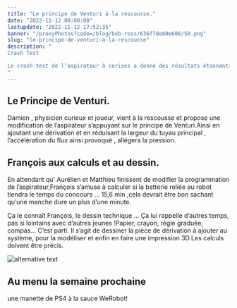 ```yaml
---
title: "Le principe de Venturi à la rescousse."
date: "2022-11-12 00:00:00"
lastupdate: "2022-11-12 17:52:35"
banner: "/proxyPhotos?code=/blog/bob-ross/636f78e80e608/50.png"
slug: "le-principe-de-venturi-a-la-rescousse"
description: " 
Crash Test 

Le crash test de l’aspirateur à cerises a donné des résultats étonnants :les cerises ont été mises en charpie. Il faut revoir le système.
"
---
```


## Le Principe de Venturi.

Damien , physicien curieux et joueur, vient à la rescousse et propose une modification de l’aspirateur s’appuyant sur le principe de Venturi.Ainsi en ajoutant une dérivation et en réduisant la largeur du tuyau principal , l’accélération du flux ainsi provoqué , allégera la pression.

## François aux calculs et au dessin.

En attendant qu’ Aurélien et Matthieu finissent de modifier la programmation de l’aspirateur,François s’amuse à calculer si la batterie reliée au robot tiendra le temps du concours …
15,6 min ,cela devrait être bon sachant qu’une manche dure un plus d’une minute.

Ça le connaît François, le dessin technique … Ça lui rappelle d’autres temps, pas si lointains avec d’autres jeunes !Papier, crayon, règle graduée, compas… C’est parti. Il s’agit de dessiner la pièce de dérivation à ajouter au système, pour la modéliser et enfin en faire une impression 3D.Les calculs doivent être précis.

![alternative text](/proxyPhotos?code=/blog/bob-ross/636fc6d3a1b23/50.jpg)

## Au menu la semaine prochaine
   une manette de PS4 à la sauce WeRobot!
    